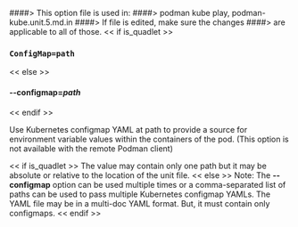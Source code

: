 ####> This option file is used in:
####>   podman kube play, podman-kube.unit.5.md.in
####> If file is edited, make sure the changes
####> are applicable to all of those.
<< if is_quadlet >>
### `ConfigMap=path`
<< else >>
#### **--configmap**=*path*
<< endif >>

Use Kubernetes configmap YAML at path to provide a source for environment variable values within the containers of the pod.  (This option is not available with the remote Podman client)

<< if is_quadlet >>
The value may contain only one path but it may be absolute or relative to the location of the unit file.
<< else >>
Note: The **--configmap** option can be used multiple times or a comma-separated list of paths can be used to pass multiple Kubernetes configmap YAMLs.
The YAML file may be in a multi-doc YAML format. But, it must contain only configmaps.
<< endif >>
